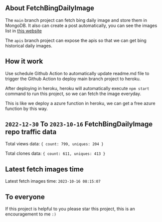 ## About FetchBingDailyImage

The `main` branch project can fetch bing daily image and store them in MongoDB.
It also can create a post automatically, you can see the images list in [this website](https://oursalbum.netlify.app)

The `apis` branch project can expose the apis so that we can get bing historical daily images.

## How it work

Use schedule Github Action to automatically update readme.md file to trigger the Github Action to deploy main branch project to heroku.

After deploying in heroku, heroku will automatically execute `npm start` command to run this project, so we can fetch the image everyday.

This is like we deploy a azure function in heroku, we can get a free azure function by this way.

## `2022-12-30` To `2023-10-16` FetchBingDailyImage repo traffic data

Total views data: `{ count: 799, uniques: 204 }`

Total clones data: `{ count: 611, uniques: 413 }`

## Latest fetch images time

Latest fetch images time: `2023-10-16 08:15:07`

## To everyone

If this project is helpful to you please star this project, this is an encouragement to me `:)`




